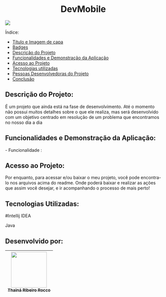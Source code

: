 <h1 align="center"> DevMobile </h1>

<p>
 <img loading="lazy" src="http://img.shields.io/static/v1?label=STATUS&message=EM%20DESENVOLVIMENTO&color=GREEN&style=for-the-badge"/>
</p>

Índice:
* [Título e Imagem de capa](#Título-e-Imagem-de-capa)
* [Badges](#badges)
* [Descrição do Projeto](#descrição-do-projeto)
* [Funcionalidades e Demonstração da Aplicação](#funcionalidades-e-demonstração-da-aplicação)
* [Acesso ao Projeto](#acesso-ao-projeto)
* [Tecnologias utilizadas](#tecnologias-utilizadas)
* [Pessoas Desenvolvedoras do Projeto](#pessoas-desenvolvedoras)
* [Conclusão](#conclusão)

<h2> Descrição do Projeto: </h2>
<p>É um projeto que ainda está na fase de desenvolvimento. Até o momento não possui muitos detalhes sobre o que ele realiza, mas será desenvolvido com um objetivo centrado em resolução de um problema que encontramos no nosso dia a dia
</p>

<h2> Funcionalidades e Demonstração da Aplicação: </h2>
- Funcionalidade : 

<h2> Acesso ao Projeto: </h2>

<p>Por enquanto, para acessar e/ou baixar o meu projeto, você pode encontra-lo nos arquivos acima do readme. Onde poderá baixar e realizar as ações que assim você desejar, e ir acompanhando o processo de mais perto! </p>



<h2>Tecnologias Utilizadas: </h2>
 <p>#Intellij IDEA</p>
 <p>Java</p>
 
<h2> Desenvolvido por: </h2>

| [<img loading="lazy" src="https://github.com/ThRibR/DevMobile/assets/159657768/7865cf15-8624-431b-8a3e-587872a76b3d" width=115><br><sub>Thainá Ribeiro Rocco</sub>](https://github.com/ThRibR) |
| :---: |
  
